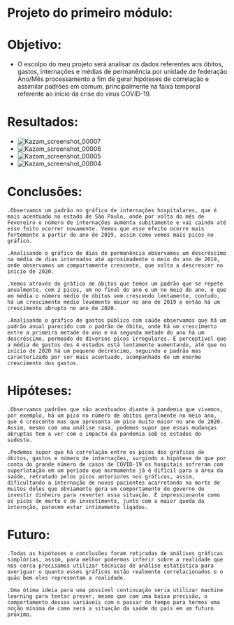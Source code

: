 # Projeto do primeiro módulo:

# Objetivo:
* O escolpo do meu projeto será analisar os dados referentes aos óbitos, gastos, internações e médias de permanência por unidade de federação  Ano/Mês processamento a fim de gerar hipóteses de correlação e assimilar padrões em comum, principalmente na faixa temporal referente ao início da crise do vírus COVID-19.
# Resultados:
* ![Kazam_screenshot_00007](https://user-images.githubusercontent.com/83654122/119813984-4a087a80-bec0-11eb-893a-354be7740b68.png)
* ![Kazam_screenshot_00006](https://user-images.githubusercontent.com/83654122/119814011-5096f200-bec0-11eb-86b5-ca7ae32d101f.png)
* ![Kazam_screenshot_00005](https://user-images.githubusercontent.com/83654122/119814022-542a7900-bec0-11eb-9a0a-bb1eaa23fe30.png)
* ![Kazam_screenshot_00004](https://user-images.githubusercontent.com/83654122/119814033-57be0000-bec0-11eb-98a3-9d925102eea2.png)

# Conclusões:

    .Observamos um padrão no gráfico de internações hospitalares, que é mais acentuado no estado de São Paulo, onde por volta do mês de Fevereiro o número de internações aumenta subitamente e vai caindo até esse feito ocorrer novamente. Vemos que esse efeito ocorre mais fortemente a partir do ano de 2019, assim como vemos mais picos no gráfico.
    
    .Analisando o gráfico de dias de permanência observamos um descréscimo na média de dias internados até aproximadente o meio do ano de 2019, onde observamos um comportamente crescente, que volta a descrescer no início de 2020.
    
    .Vemos através do gráfico de óbitos que temos um padrão que se repete anualmente, com 2 picos, um no final do ano e um no meio do ano, e que em média o número médio de óbitos vem crescendo lentamente, contudo, há um crescimento médio levemente maior no ano de 2019 e então há um crescimento abrupto no ano de 2020.
    
    .Analisando o gráfico de gastos público com saúde observamos que há um padrão anual parecido com o padrão de óbito, onde há um crescimento entre a primeira metade do ano e na segunda metade do ano há um descréscimo, permeado de diversos picos irregulares. É perceptível que a média de gastos dos 4 estados está lentamente aumentando, até que no início de 2020 há um pequeno decréscimo, seguindo o padrão mas caracterizado por ser mais acentuado, acompanhado de um enorme crescimento dos gastos.
    
# Hipóteses:

    .Observamos padrões que são acentuados diante à pandemia que vivemos, por exemplo, há um pico no número de óbitos geralmente no meio ano, que é crescente mas que apresenta um pico muito maior no ano de 2020. Assim, mesmo com uma análise rasa, podemos supor que essas mudanças abruptas tem a ver com o impacto da pandemia sob os estados do sudeste.
    
    .Podemos supor que há correlação entre os picos dos gráficos de óbitos, gastos e número de internações, surgindo a hipótese de que por conta do grande número de casos de COVID-19 os hospitais sofreram com superlotação em um período que normamente já é difícil para a área da saúde, retratado pelos picos anteriores nos gráficos, assim, dificultando a internação de novos pacientes acarretando na morte de muitos deles que obviamente gera um comportamento do governo de investir dinheiro para reverter essa situação. É impressionante como os picos de morte e de investimento, junto com a maior queda da internção, parecem estar intimamente ligados.
    
# Futuro:

    .Todas as hipóteses e conclusões foram retiradas de análises gráficas simplórias, assim, para melhor podermos inferir sobre a realidade que nos cerca precisamos utilizar técnicas de análise estatística para averiguar o quanto esses gráficos estão realmente correlacionados e o quão bem eles representam a realidade.
    
    .Uma ótima ideia para uma possível continuação seria utilizar machine learning para tentar prever, mesmo que com uma baixa precisão, o comportamento dessas variáveis com o passar do tempo para termos uma noção mínima de como será a situação da saúde do país em um futuro próximo.



